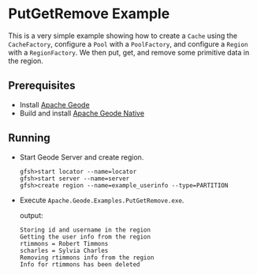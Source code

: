 ﻿# PutGetRemove Example
This is a very simple example showing how to create a `Cache` using the `CacheFactory`,
configure a `Pool` with a `PoolFactory`, and configure a `Region` with a `RegionFactory`.
We then put, get, and remove some primitive data in the region.

## Prerequisites
* Install [Apache Geode](https://geode.apache.org)
* Build and install [Apache Geode Native](https://github.com/apache/geode-native)

## Running
* Start Geode Server and create region.
  ```
  gfsh>start locator --name=locator
  gfsh>start server --name=server
  gfsh>create region --name=example_userinfo --type=PARTITION
  ```
* Execute `Apache.Geode.Examples.PutGetRemove.exe`.
  
  output:
  ```
  Storing id and username in the region
  Getting the user info from the region
  rtimmons = Robert Timmons
  scharles = Sylvia Charles
  Removing rtimmons info from the region
  Info for rtimmons has been deleted
  ```
